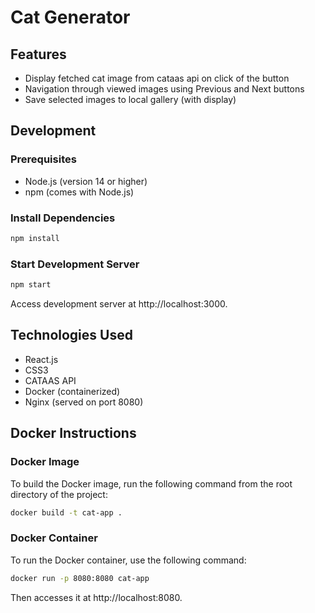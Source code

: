 # Cat Generator

## Features

- Display fetched cat image from cataas api on click of the button
- Navigation through viewed images using Previous and Next buttons
- Save selected images to local gallery (with display)

## Development

### Prerequisites

- Node.js (version 14 or higher)
- npm (comes with Node.js)

### Install Dependencies

```bash
npm install
```

### Start Development Server

```bash
npm start
```

Access development server at http://localhost:3000.

## Technologies Used

- React.js
- CSS3
- CATAAS API 
- Docker (containerized)
- Nginx (served on port 8080)


## Docker Instructions

### Docker Image

To build the Docker image, run the following command from the root directory of the project:

```bash
docker build -t cat-app .
```

### Docker Container

To run the Docker container, use the following command:

```bash
docker run -p 8080:8080 cat-app
```

Then accesses it at http://localhost:8080.

